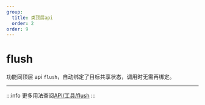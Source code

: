 ```yaml
---
group:
  title: 类顶层api
  order: 2
order: 9
---
```


# flush

功能同顶层 api `flush`，自动绑定了目标共享状态，调用时无需再绑定。

---
:::info
更多用法查阅[API/工具/flush](/api/utils/flush)
:::
